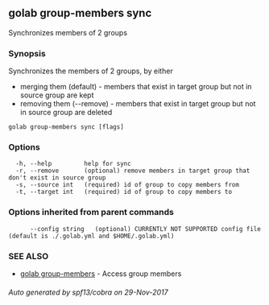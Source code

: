## golab group-members sync

Synchronizes members of 2 groups

### Synopsis


Synchronizes the members of 2 groups, by either

* merging them (default) - members that exist in target group but not in source group are kept
* removing them (--remove) - members that exist in target group but not in source group are deleted

```
golab group-members sync [flags]
```

### Options

```
  -h, --help         help for sync
  -r, --remove       (optional) remove members in target group that don't exist in source group
  -s, --source int   (required) id of group to copy members from
  -t, --target int   (required) id of group to copy members to
```

### Options inherited from parent commands

```
      --config string   (optional) CURRENTLY NOT SUPPORTED config file (default is ./.golab.yml and $HOME/.golab.yml)
```

### SEE ALSO
* [golab group-members](golab_group-members.md)	 - Access group members

###### Auto generated by spf13/cobra on 29-Nov-2017
